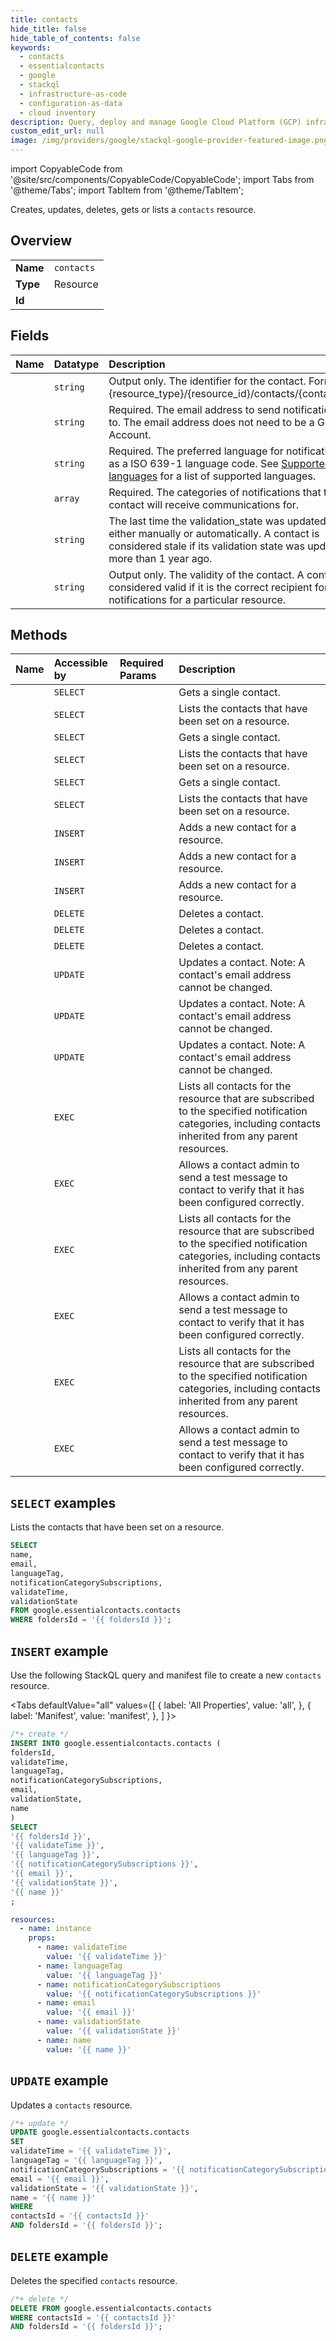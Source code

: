 ```yaml
---
title: contacts
hide_title: false
hide_table_of_contents: false
keywords:
  - contacts
  - essentialcontacts
  - google
  - stackql
  - infrastructure-as-code
  - configuration-as-data
  - cloud inventory
description: Query, deploy and manage Google Cloud Platform (GCP) infrastructure and resources using SQL
custom_edit_url: null
image: /img/providers/google/stackql-google-provider-featured-image.png
---
```


import CopyableCode from '@site/src/components/CopyableCode/CopyableCode';
import Tabs from '@theme/Tabs';
import TabItem from '@theme/TabItem';

Creates, updates, deletes, gets or lists a <code>contacts</code> resource.

## Overview
<table><tbody>
<tr><td><b>Name</b></td><td><code>contacts</code></td></tr>
<tr><td><b>Type</b></td><td>Resource</td></tr>
<tr><td><b>Id</b></td><td><CopyableCode code="google.essentialcontacts.contacts" /></td></tr>
</tbody></table>

## Fields
| Name | Datatype | Description |
|:-----|:---------|:------------|
| <CopyableCode code="name" /> | `string` | Output only. The identifier for the contact. Format: {resource_type}/{resource_id}/contacts/{contact_id} |
| <CopyableCode code="email" /> | `string` | Required. The email address to send notifications to. The email address does not need to be a Google Account. |
| <CopyableCode code="languageTag" /> | `string` | Required. The preferred language for notifications, as a ISO 639-1 language code. See [Supported languages](https://cloud.google.com/resource-manager/docs/managing-notification-contacts#supported-languages) for a list of supported languages. |
| <CopyableCode code="notificationCategorySubscriptions" /> | `array` | Required. The categories of notifications that the contact will receive communications for. |
| <CopyableCode code="validateTime" /> | `string` | The last time the validation_state was updated, either manually or automatically. A contact is considered stale if its validation state was updated more than 1 year ago. |
| <CopyableCode code="validationState" /> | `string` | Output only. The validity of the contact. A contact is considered valid if it is the correct recipient for notifications for a particular resource. |

## Methods
| Name | Accessible by | Required Params | Description |
|:-----|:--------------|:----------------|:------------|
| <CopyableCode code="folders_contacts_get" /> | `SELECT` | <CopyableCode code="contactsId, foldersId" /> | Gets a single contact. |
| <CopyableCode code="folders_contacts_list" /> | `SELECT` | <CopyableCode code="foldersId" /> | Lists the contacts that have been set on a resource. |
| <CopyableCode code="organizations_contacts_get" /> | `SELECT` | <CopyableCode code="contactsId, organizationsId" /> | Gets a single contact. |
| <CopyableCode code="organizations_contacts_list" /> | `SELECT` | <CopyableCode code="organizationsId" /> | Lists the contacts that have been set on a resource. |
| <CopyableCode code="projects_contacts_get" /> | `SELECT` | <CopyableCode code="contactsId, projectsId" /> | Gets a single contact. |
| <CopyableCode code="projects_contacts_list" /> | `SELECT` | <CopyableCode code="projectsId" /> | Lists the contacts that have been set on a resource. |
| <CopyableCode code="folders_contacts_create" /> | `INSERT` | <CopyableCode code="foldersId" /> | Adds a new contact for a resource. |
| <CopyableCode code="organizations_contacts_create" /> | `INSERT` | <CopyableCode code="organizationsId" /> | Adds a new contact for a resource. |
| <CopyableCode code="projects_contacts_create" /> | `INSERT` | <CopyableCode code="projectsId" /> | Adds a new contact for a resource. |
| <CopyableCode code="folders_contacts_delete" /> | `DELETE` | <CopyableCode code="contactsId, foldersId" /> | Deletes a contact. |
| <CopyableCode code="organizations_contacts_delete" /> | `DELETE` | <CopyableCode code="contactsId, organizationsId" /> | Deletes a contact. |
| <CopyableCode code="projects_contacts_delete" /> | `DELETE` | <CopyableCode code="contactsId, projectsId" /> | Deletes a contact. |
| <CopyableCode code="folders_contacts_patch" /> | `UPDATE` | <CopyableCode code="contactsId, foldersId" /> | Updates a contact. Note: A contact's email address cannot be changed. |
| <CopyableCode code="organizations_contacts_patch" /> | `UPDATE` | <CopyableCode code="contactsId, organizationsId" /> | Updates a contact. Note: A contact's email address cannot be changed. |
| <CopyableCode code="projects_contacts_patch" /> | `UPDATE` | <CopyableCode code="contactsId, projectsId" /> | Updates a contact. Note: A contact's email address cannot be changed. |
| <CopyableCode code="folders_contacts_compute" /> | `EXEC` | <CopyableCode code="foldersId" /> | Lists all contacts for the resource that are subscribed to the specified notification categories, including contacts inherited from any parent resources. |
| <CopyableCode code="folders_contacts_send_test_message" /> | `EXEC` | <CopyableCode code="foldersId" /> | Allows a contact admin to send a test message to contact to verify that it has been configured correctly. |
| <CopyableCode code="organizations_contacts_compute" /> | `EXEC` | <CopyableCode code="organizationsId" /> | Lists all contacts for the resource that are subscribed to the specified notification categories, including contacts inherited from any parent resources. |
| <CopyableCode code="organizations_contacts_send_test_message" /> | `EXEC` | <CopyableCode code="organizationsId" /> | Allows a contact admin to send a test message to contact to verify that it has been configured correctly. |
| <CopyableCode code="projects_contacts_compute" /> | `EXEC` | <CopyableCode code="projectsId" /> | Lists all contacts for the resource that are subscribed to the specified notification categories, including contacts inherited from any parent resources. |
| <CopyableCode code="projects_contacts_send_test_message" /> | `EXEC` | <CopyableCode code="projectsId" /> | Allows a contact admin to send a test message to contact to verify that it has been configured correctly. |

## `SELECT` examples

Lists the contacts that have been set on a resource.

```sql
SELECT
name,
email,
languageTag,
notificationCategorySubscriptions,
validateTime,
validationState
FROM google.essentialcontacts.contacts
WHERE foldersId = '{{ foldersId }}'; 
```

## `INSERT` example

Use the following StackQL query and manifest file to create a new <code>contacts</code> resource.

<Tabs
    defaultValue="all"
    values={[
        { label: 'All Properties', value: 'all', },
        { label: 'Manifest', value: 'manifest', },
    ]
}>
<TabItem value="all">

```sql
/*+ create */
INSERT INTO google.essentialcontacts.contacts (
foldersId,
validateTime,
languageTag,
notificationCategorySubscriptions,
email,
validationState,
name
)
SELECT 
'{{ foldersId }}',
'{{ validateTime }}',
'{{ languageTag }}',
'{{ notificationCategorySubscriptions }}',
'{{ email }}',
'{{ validationState }}',
'{{ name }}'
;
```
</TabItem>
<TabItem value="manifest">

```yaml
resources:
  - name: instance
    props:
      - name: validateTime
        value: '{{ validateTime }}'
      - name: languageTag
        value: '{{ languageTag }}'
      - name: notificationCategorySubscriptions
        value: '{{ notificationCategorySubscriptions }}'
      - name: email
        value: '{{ email }}'
      - name: validationState
        value: '{{ validationState }}'
      - name: name
        value: '{{ name }}'

```
</TabItem>
</Tabs>

## `UPDATE` example

Updates a <code>contacts</code> resource.

```sql
/*+ update */
UPDATE google.essentialcontacts.contacts
SET 
validateTime = '{{ validateTime }}',
languageTag = '{{ languageTag }}',
notificationCategorySubscriptions = '{{ notificationCategorySubscriptions }}',
email = '{{ email }}',
validationState = '{{ validationState }}',
name = '{{ name }}'
WHERE 
contactsId = '{{ contactsId }}'
AND foldersId = '{{ foldersId }}';
```

## `DELETE` example

Deletes the specified <code>contacts</code> resource.

```sql
/*+ delete */
DELETE FROM google.essentialcontacts.contacts
WHERE contactsId = '{{ contactsId }}'
AND foldersId = '{{ foldersId }}';
```
